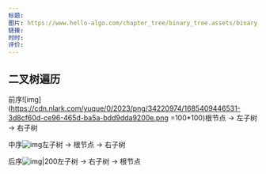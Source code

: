 ```yaml
---
标题: 
图片: https://www.hello-algo.com/chapter_tree/binary_tree.assets/binary_tree_definition.png
链接: 
时时: 
评价:
---
```



## 二叉树遍历

前序![img](https://cdn.nlark.com/yuque/0/2023/png/34220974/1685409446531-3d8cf60d-ce96-465d-ba5a-bdd9dda9200e.png =100*100)根节点 -> 左子树 -> 右子树



中序![img](https://cdn.nlark.com/yuque/0/2023/png/34220974/1685409467891-88791642-9dc4-4e00-9d9a-710e930dee88.png)左子树 -> 根节点 -> 右子树

后序![img|200](https://cdn.nlark.com/yuque/0/2023/png/34220974/1685409478083-5533d97f-88e4-442c-9831-2953e4f3fe1e.png)左子树 -> 右子树 -> 根节点

